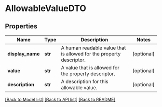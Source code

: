 # AllowableValueDTO

## Properties
Name | Type | Description | Notes
------------ | ------------- | ------------- | -------------
**display_name** | **str** | A human readable value that is allowed for the property descriptor. | [optional] 
**value** | **str** | A value that is allowed for the property descriptor. | [optional] 
**description** | **str** | A description for this allowable value. | [optional] 

[[Back to Model list]](../nifiDocs.md#documentation-for-models) [[Back to API list]](../nifiDocs.md#documentation-for-api-endpoints) [[Back to README]](../nifiDocs.md)


